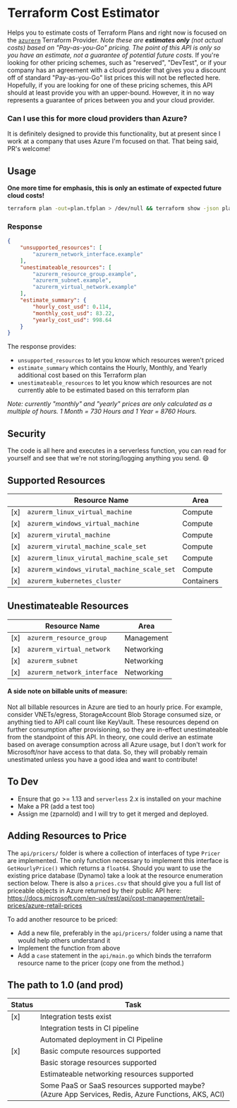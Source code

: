 # Terraform Cost Estimator

Helps you to estimate costs of Terraform Plans and right now is focused on the [`azurerm`](https://registry.terraform.io/providers/hashicorp/azurerm/latest/docs) 
Terraform Provider. _Note these are **estimates only** (not actual costs)
based on "Pay-as-you-Go" pricing. The point of this API is only so you have an estimate, not a guarantee of potential future costs._ 
If you're looking for other pricing schemes, such as "reserved", "DevTest", or if your company has an agreement
with a cloud provider that gives you a discount off of standard "Pay-as-you-Go" list prices this will not be reflected here. Hopefully,
if you are looking for one of these pricing schemes, this API should at least provide you with an upper-bound. However,
it in no way represents a guarantee of prices between you and your cloud provider.

### Can I use this for more cloud providers than Azure?
It is definitely designed to provide this functionality, but at present since I work at a company that uses Azure I'm
focused on that. That being said, PR's welcome!

## Usage
**One more time for emphasis, this is only an estimate of expected future cloud costs!**
```bash
terraform plan -out=plan.tfplan > /dev/null && terraform show -json plan.tfplan  | curl -s -X POST -H "Content-Type: application/json" -d @- https://api-dev.pricing.tf/estimate
```
### Response
```json
{
    "unsupported_resources": [
        "azurerm_network_interface.example"
    ],
    "unestimateable_resources": [
        "azurerm_resource_group.example",
        "azurerm_subnet.example",
        "azurerm_virtual_network.example"
    ],
    "estimate_summary": {
        "hourly_cost_usd": 0.114,
        "monthly_cost_usd": 83.22,
        "yearly_cost_usd": 998.64
    }
}
```
The response provides:
* `unsupported_resources` to let you know which resources weren't priced
* `estimate_summary` which contains the Hourly, Monthly, and Yearly additional cost based on this Terraform plan
* `unestimateable_resources` to let you know which resources are not currently able to be estimated based on this terraform plan

_Note: currently "monthly" and "yearly" prices are only calculated as a multiple of hours. 1 Month = 730 Hours and 1 Year = 8760 Hours._

## Security
The code is all here and executes in a serverless function, you can read for yourself and see that we're not storing/logging anything
you send. :smile:

## Supported Resources
||Resource Name|Area|
|---|---|---|
|[x]|`azurerm_linux_virtual_machine`|Compute|
|[x]|`azurerm_windows_virtual_machine`|Compute|
|[x]|`azurerm_virutal_machine`|Compute|
|[x]|`azurerm_virutal_machine_scale_set`|Compute|
|[x]|`azurerm_linux_virutal_machine_scale_set`|Compute|
|[x]|`azurerm_windows_virutal_machine_scale_set`|Compute|
|[x]|`azurerm_kubernetes_cluster`|Containers|

## Unestimateable Resources
||Resource Name|Area|
|---|---|---|
|[x]|`azurerm_resource_group`|Management|
|[x]|`azurerm_virtual_network`|Networking|
|[x]|`azurerm_subnet`|Networking|
|[x]|`azurerm_network_interface`|Networking|

#### A side note on billable units of measure:
Not all billable resources in Azure are tied to an hourly price. For example, consider VNETs/egress, StorageAccount Blob Storage consumed size,
or anything tied to API call count like KeyVault. These resources depend on further consumption after provisioning, so they
are in-effect unestimateable from the standpoint of this API. In theory, one could derive an estimate based on average consumption across all Azure usage,
but I don't work for Microsoft/nor have access to that data. So, they will probably remain unestimated unless you have a 
good idea and want to contribute!

## To Dev
* Ensure that go >= 1.13 and `serverless` 2.x is installed on your machine
* Make a PR (add a test too)
* Assign me (zparnold) and I will try to get it merged and deployed.

## Adding Resources to Price
The `api/pricers/` folder is where a collection of interfaces of type `Pricer` are implemented. The only function necessary to
implement this interface is `GetHourlyPrice()` which returns a `float64`. Should you want to use the existing price database (Dynamo)
take a look at the resource enumeration section below. There is also a `prices.csv` that should give you a full list of 
priceable objects in Azure returned by their public API here: https://docs.microsoft.com/en-us/rest/api/cost-management/retail-prices/azure-retail-prices

To add another resource to be priced:

* Add a new file, preferably in the `api/pricers/` folder using a name that would help others understand it
* Implement the function from above
* Add a `case` statement in the `api/main.go` which binds the terraform resource name to the pricer (copy one from the method.)


## The path to 1.0 (and prod)
|Status|Task|
|---|---|
|[x]|Integration tests exist|
||Integration tests in CI pipeline|
||Automated deployment in CI Pipeline|
|[x]|Basic compute resources supported|
||Basic storage resources supported|
||Estimateable networking resources supported|
||Some PaaS or SaaS resources supported maybe? (Azure App Services, Redis, Azure Functions, AKS, ACI)|